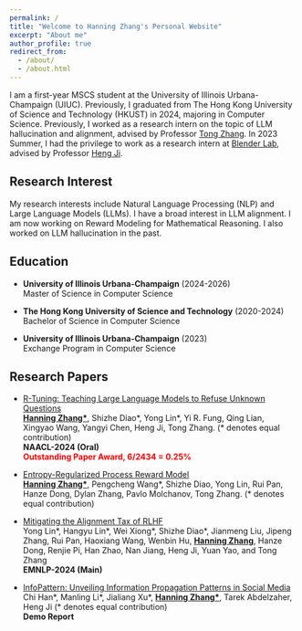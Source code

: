 ```yaml
---
permalink: /
title: "Welcome to Hanning Zhang's Personal Website"
excerpt: "About me"
author_profile: true
redirect_from: 
  - /about/
  - /about.html
---
```


I am a first-year MSCS student at the University of Illinois Urbana-Champaign (UIUC). Previously, I graduated from The Hong Kong University of Science and Technology (HKUST) in 2024, majoring in Computer Science. Previously, I worked as a research intern on the topic of LLM hallucination and alignment, advised by Professor [Tong Zhang](http://tongzhang-ml.org/). In 2023 Summer, I had the privilege to work as a research intern at [Blender Lab](https://blender.cs.illinois.edu/), advised by Professor [Heng Ji](https://blender.cs.illinois.edu/hengji.html).



Research Interest
------
My research interests include Natural Language Processing (NLP) and Large Language Models (LLMs). I have a broad interest in LLM alignment. I am now working on Reward Modeling for Mathematical Reasoning. I also worked on LLM hallucination in the past.

Education
------
* **University of Illinois Urbana-Champaign** (2024-2026) \
  Master of Science in Computer Science
  
* **The Hong Kong University of Science and Technology** (2020-2024) \
  Bachelor of Science in Computer Science

* **University of Illinois Urbana-Champaign** (2023) \
  Exchange Program in Computer Science

Research Papers
------
  
* [R-Tuning: Teaching Large Language Models to Refuse Unknown Questions](https://arxiv.org/abs/2311.09677) \
  **<ins>Hanning Zhang\*</ins>**, Shizhe Diao\*, Yong Lin\*, Yi R. Fung, Qing Lian, Xingyao Wang, Yangyi Chen, Heng Ji, Tong Zhang. (* denotes equal contribution) \
  **NAACL-2024 (Oral)** \
  <span style="color:red;">**Outstanding Paper Award, 6/2434 = 0.25%**</span>

* [Entropy-Regularized Process Reward Model](https://hanningzhang.github.io/math-prm/) \
  **<ins>Hanning Zhang\*</ins>**, Pengcheng Wang\*, Shizhe Diao, Yong Lin, Rui Pan, Hanze Dong, Dylan Zhang, Pavlo Molchanov, Tong Zhang. (* denotes equal contribution) 
  
* [Mitigating the Alignment Tax of RLHF](https://arxiv.org/abs/2309.06256) \
  Yong Lin\*, Hangyu Lin\*, Wei Xiong\*, Shizhe Diao\*, Jianmeng Liu, Jipeng Zhang, Rui Pan, Haoxiang Wang, Wenbin Hu, **<ins>Hanning Zhang</ins>**, Hanze Dong, Renjie Pi, Han Zhao, Nan Jiang, Heng Ji, Yuan Yao, and Tong Zhang \
  **EMNLP-2024 (Main)**
  
* [InfoPattern: Unveiling Information Propagation Patterns in Social Media](https://arxiv.org/abs/2311.15642) \
  Chi Han\*, Manling Li\*, Jialiang Xu\*, **<ins>Hanning Zhang\*</ins>**, Tarek Abdelzaher, Heng Ji (* denotes equal contribution) \
  **Demo Report**

<!---
CV
------
My CV can be found [here]() 


 --->  
